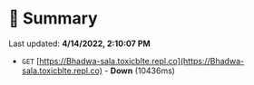 # 📖 Summary
Last updated: **4/14/2022, 2:10:07 PM**

- `GET` [https://Bhadwa-sala.toxicblte.repl.co](https://Bhadwa-sala.toxicblte.repl.co) - **Down** (10436ms)

